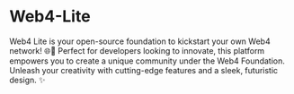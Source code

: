 # Web4-Lite
Web4 Lite is your open-source foundation to kickstart your own Web4 network! 🌐🚀 Perfect for developers looking to innovate, this platform empowers you to create a unique community under the Web4 Foundation. Unleash your creativity with cutting-edge features and a sleek, futuristic design. ✨
